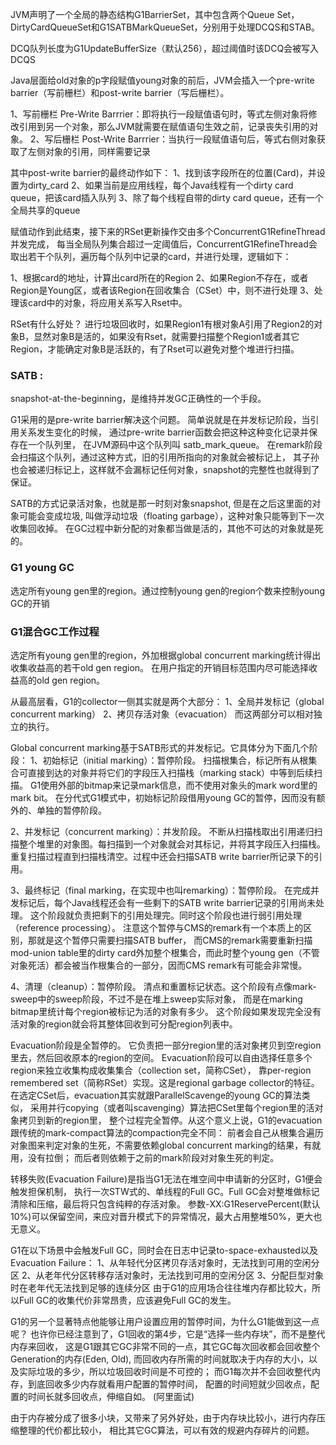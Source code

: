 
JVM声明了一个全局的静态结构G1BarrierSet，其中包含两个Queue Set，
DirtyCardQueueSet和G1SATBMarkQueueSet，分别用于处理DCQS和STAB。

DCQ队列长度为G1UpdateBufferSize（默认256），超过阈值时该DCQ会被写入DCQS


Java层面给old对象的p字段赋值young对象的前后，JVM会插入一个pre-write barrier（写前栅栏）和post-write barrier（写后栅栏）。

1、写前栅栏 Pre-Write Barrrier：即将执行一段赋值语句时，等式左侧对象将修改引用到另一个对象，那么JVM就需要在赋值语句生效之前，记录丧失引用的对象。
2、写后栅栏 Post-Write Barrrier：当执行一段赋值语句后，等式右侧对象获取了左侧对象的引用，同样需要记录

其中post-write barrier的最终动作如下：
1、找到该字段所在的位置(Card)，并设置为dirty_card
2、如果当前是应用线程，每个Java线程有一个dirty card queue，把该card插入队列
3、除了每个线程自带的dirty card queue，还有一个全局共享的queue

赋值动作到此结束，接下来的RSet更新操作交由多个ConcurrentG1RefineThread并发完成，
每当全局队列集合超过一定阈值后，ConcurrentG1RefineThread会取出若干个队列，遍历每个队列中记录的card，并进行处理，逻辑如下：

1、根据card的地址，计算出card所在的Region
2、如果Region不存在，或者Region是Young区，或者该Region在回收集合（CSet）中，则不进行处理
3、处理该card中的对象，将应用关系写入Rset中。

RSet有什么好处？
进行垃圾回收时，如果Region1有根对象A引用了Region2的对象B，显然对象B是活的，如果没有Rset，就需要扫描整个Region1或者其它Region，才能确定对象B是活跃的，有了Rset可以避免对整个堆进行扫描。


### SATB : 
snapshot-at-the-beginning，是维持并发GC正确性的一个手段。

G1采用的是pre-write barrier解决这个问题。
简单说就是在并发标记阶段，当引用关系发生变化的时候，
通过pre-write barrier函数会把这种这种变化记录并保存在一个队列里，
在JVM源码中这个队列叫 satb_mark_queue。
在remark阶段会扫描这个队列，通过这种方式，旧的引用所指向的对象就会被标记上，
其子孙也会被递归标记上，这样就不会漏标记任何对象，snapshot的完整性也就得到了保证。

SATB的方式记录活对象，也就是那一时刻对象snapshot, 但是在之后这里面的对象可能会变成垃圾, 
叫做浮动垃圾（floating garbage），这种对象只能等到下一次收集回收掉。
在GC过程中新分配的对象都当做是活的，其他不可达的对象就是死的。

### G1 young GC
选定所有young gen里的region。通过控制young gen的region个数来控制young GC的开销


### G1混合GC工作过程
选定所有young gen里的region，外加根据global concurrent marking统计得出收集收益高的若干old gen region。
在用户指定的开销目标范围内尽可能选择收益高的old gen region。

从最高层看，G1的collector一侧其实就是两个大部分：
1、全局并发标记（global concurrent marking）
2、拷贝存活对象（evacuation）
而这两部分可以相对独立的执行。

Global concurrent marking基于SATB形式的并发标记。它具体分为下面几个阶段：
1、初始标记（initial marking）：暂停阶段。
扫描根集合，标记所有从根集合可直接到达的对象并将它们的字段压入扫描栈（marking stack）中等到后续扫描。
G1使用外部的bitmap来记录mark信息，而不使用对象头的mark word里的mark bit。
在分代式G1模式中，初始标记阶段借用young GC的暂停，因而没有额外的、单独的暂停阶段。

2、并发标记（concurrent marking）：并发阶段。
不断从扫描栈取出引用递归扫描整个堆里的对象图。每扫描到一个对象就会对其标记，并将其字段压入扫描栈。
重复扫描过程直到扫描栈清空。过程中还会扫描SATB write barrier所记录下的引用。

3、最终标记（final marking，在实现中也叫remarking）：暂停阶段。
在完成并发标记后，每个Java线程还会有一些剩下的SATB write barrier记录的引用尚未处理。
这个阶段就负责把剩下的引用处理完。同时这个阶段也进行弱引用处理（reference processing）。
注意这个暂停与CMS的remark有一个本质上的区别，那就是这个暂停只需要扫描SATB buffer，
而CMS的remark需要重新扫描mod-union table里的dirty card外加整个根集合，而此时整个young gen（不管对象死活）都会被当作根集合的一部分，因而CMS remark有可能会非常慢。

4、清理（cleanup）：暂停阶段。
清点和重置标记状态。这个阶段有点像mark-sweep中的sweep阶段，不过不是在堆上sweep实际对象，
而是在marking bitmap里统计每个region被标记为活的对象有多少。
这个阶段如果发现完全没有活对象的region就会将其整体回收到可分配region列表中。

Evacuation阶段是全暂停的。
它负责把一部分region里的活对象拷贝到空region里去，然后回收原本的region的空间。
Evacuation阶段可以自由选择任意多个region来独立收集构成收集集合（collection set，简称CSet），
靠per-region remembered set（简称RSet）实现。这是regional garbage collector的特征。
在选定CSet后，evacuation其实就跟ParallelScavenge的young GC的算法类似，
采用并行copying（或者叫scavenging）算法把CSet里每个region里的活对象拷贝到新的region里，
整个过程完全暂停。从这个意义上说，G1的evacuation跟传统的mark-compact算法的compaction完全不同：
前者会自己从根集合遍历对象图来判定对象的生死，不需要依赖global concurrent marking的结果，有就用，没有拉倒；
而后者则依赖于之前的mark阶段对对象生死的判定。


转移失败(Evacuation Failure)是指当G1无法在堆空间中申请新的分区时，G1便会触发担保机制，
执行一次STW式的、单线程的Full GC。Full GC会对整堆做标记清除和压缩，最后将只包含纯粹的存活对象。
参数-XX:G1ReservePercent(默认10%)可以保留空间，来应对晋升模式下的异常情况，最大占用整堆50%，更大也无意义。

G1在以下场景中会触发Full GC，同时会在日志中记录to-space-exhausted以及Evacuation Failure：
1、从年轻代分区拷贝存活对象时，无法找到可用的空闲分区
2、从老年代分区转移存活对象时，无法找到可用的空闲分区
3、分配巨型对象时在老年代无法找到足够的连续分区
由于G1的应用场合往往堆内存都比较大，所以Full GC的收集代价非常昂贵，应该避免Full GC的发生。


G1的另一个显著特点他能够让用户设置应用的暂停时间，为什么G1能做到这一点呢？
也许你已经注意到了，G1回收的第4步，它是“选择一些内存块”，而不是整代内存来回收，
这是G1跟其它GC非常不同的一点，其它GC每次回收都会回收整个Generation的内存(Eden, Old), 
而回收内存所需的时间就取决于内存的大小，以及实际垃圾的多少，所以垃圾回收时间是不可控的；
而G1每次并不会回收整代内存，到底回收多少内存就看用户配置的暂停时间，
配置的时间短就少回收点，配置的时间长就多回收点，伸缩自如。 (阿里面试)

由于内存被分成了很多小块，又带来了另外好处，由于内存块比较小，进行内存压缩整理的代价都比较小，
相比其它GC算法，可以有效的规避内存碎片的问题。


